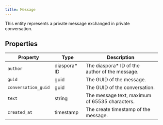 ```yaml
---
title: Message
---
```


This entity represents a private message exchanged in private conversation.

## Properties

| Property            | Type          | Description                                     |
| ------------------- | ------------- | ----------------------------------------------- |
| `author`            | diaspora\* ID | The diaspora\* ID of the author of the message. |
| `guid`              | guid          | The GUID of the message.                        |
| `conversation_guid` | guid          | The GUID of the conversation.                   |
| `text`              | string        | The message text, maximum of 65535 characters.  |
| `created_at`        | timestamp     | The create timestamp of the message.            |
